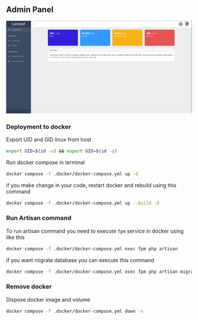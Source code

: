 ## Admin Panel

![Dashboard Admin Panel](art/dashboard.png)

### Deployment to docker

Export UID and GID linux from host

```sh
export UID=$(id -u) && export GID=$(id -g)
```

Run docker compose in terminal

```sh
docker compose -f .docker/docker-compose.yml up -d
```

if you make change in your code, restart docker and rebuild using this command

```sh
docker compose -f .docker/docker-compose.yml up --build -d
```

### Run Artisan command

To run artisan command you need to execute `fpm` service in docker using like this

```sh
docker compose -f .docker/docker-compose.yml exec fpm php artisan
```

if you want migrate database you can execute this command

```sh
docker compose -f .docker/docker-compose.yml exec fpm php artisan migrate:fresh --seed
```

### Remove docker

Dispose docker image and volume

```sh
docker compose -f .docker/docker-compose.yml down -v
```
